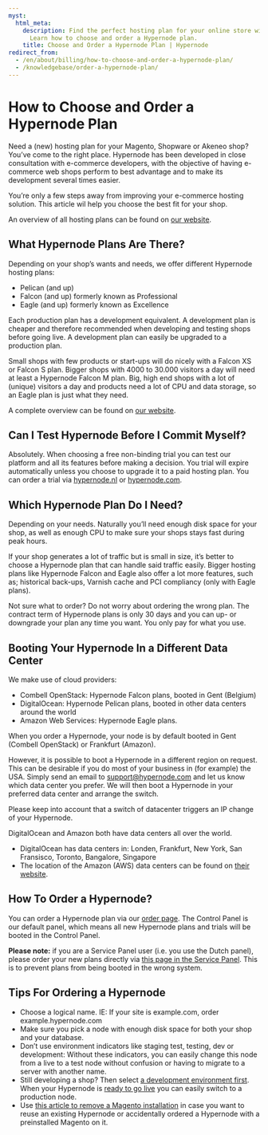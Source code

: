 ```yaml
---
myst:
  html_meta:
    description: Find the perfect hosting plan for your online store with Hypernode.
      Learn how to choose and order a Hypernode plan.
    title: Choose and Order a Hypernode Plan | Hypernode
redirect_from:
  - /en/about/billing/how-to-choose-and-order-a-hypernode-plan/
  - /knowledgebase/order-a-hypernode-plan/
---
```


<!-- source: https://support.hypernode.com/en/about/billing/how-to-choose-and-order-a-hypernode-plan/ -->

# How to Choose and Order a Hypernode Plan

Need a (new) hosting plan for your Magento, Shopware or Akeneo shop? You’ve come to the right place. Hypernode has been developed in close consultation with e-commerce developers, with the objective of having e-commerce web shops perform to best advantage and to make its development several times easier.

You’re only a few steps away from improving your e-commerce hosting solution. This article wil help you choose the best fit for your shop.

An overview of all hosting plans can be found on [our website](https://www.hypernode.com/magento-hosting-plans/).

## What Hypernode Plans Are There?

Depending on your shop’s wants and needs, we offer different Hypernode hosting plans:

- Pelican (and up)
- Falcon (and up) formerly known as Professional
- Eagle (and up) formerly known as Excellence

Each production plan has a development equivalent. A development plan is cheaper and therefore recommended when developing and testing shops before going live. A development plan can easily be upgraded to a production plan.

Small shops with few products or start-ups will do nicely with a Falcon XS or Falcon S plan. Bigger shops with 4000 to 30.000 visitors a day will need at least a Hypernode Falcon M plan. Big, high end shops with a lot of (unique) visitors a day and products need a lot of CPU and data storage, so an Eagle plan is just what they need.

A complete overview can be found on [our website](https://www.hypernode.com/magento-hosting-plans/).

## Can I Test Hypernode Before I Commit Myself?

Absolutely. When choosing a free non-binding trial you can test our platform and all its features before making a decision. You trial will expire automatically unless you choose to upgrade it to a paid hosting plan. You can order a trial via [hypernode.nl](https://www.hypernode.nl/) or [hypernode.com](https://www.hypernode.com/).

## Which Hypernode Plan Do I Need?

Depending on your needs. Naturally you’ll need enough disk space for your shop, as well as enough CPU to make sure your shops stays fast during peak hours.

If your shop generates a lot of traffic but is small in size, it’s better to choose a Hypernode plan that can handle said traffic easily. Bigger hosting plans like Hypernode Falcon and Eagle also offer a lot more features, such as; historical back-ups, Varnish cache and PCI compliancy (only with Eagle plans).

Not sure what to order? Do not worry about ordering the wrong plan. The contract term of Hypernode plans is only 30 days and you can up- or downgrade your plan any time you want. You only pay for what you use.

## Booting Your Hypernode In a Different Data Center

We make use of cloud providers:

- Combell OpenStack: Hypernode Falcon plans, booted in Gent (Belgium)
- DigitalOcean: Hypernode Pelican plans, booted in other data centers around the world
- Amazon Web Services: Hypernode Eagle plans.

When you order a Hypernode, your node is by default booted in Gent (Combell OpenStack) or Frankfurt (Amazon).

However, it is possible to boot a Hypernode in a different region on request. This can be desirable if you do most of your business in (for example) the USA. Simply send an email to support@hypernode.com and let us know which data center you prefer. We will then boot a Hypernode in your preferred data center and arrange the switch.

Please keep into account that a switch of datacenter triggers an IP change of your Hypernode.

DigitalOcean and Amazon both have data centers all over the world.

- DigitalOcean has data centers in: Londen, Frankfurt, New York, San Fransisco, Toronto, Bangalore, Singapore
- The location of the Amazon (AWS) data centers can be found on [their website](https://docs.aws.amazon.com/AWSEC2/latest/UserGuide/using-regions-availability-zones.html#concepts-available-regions).

## How To Order a Hypernode?

You can order a Hypernode plan via our [order page](https://www.hypernode.com/magento-cloud-hosting/#plans). The Control Panel is our default panel, which means all new Hypernode plans and trials will be booted in the Control Panel.

**Please note:** if you are a Service Panel user (i.e. you use the Dutch panel), please order your new plans directly via [this page in the Service Panel](https://service.byte.nl/planinfo/order-selection/). This is to prevent plans from being booted in the wrong system.

## Tips For Ordering a Hypernode

- Choose a logical name. IE: If your site is example.com, order example.hypernode.com
- Make sure you pick a node with enough disk space for both your shop and your database.
- Don’t use environment indicators like staging test, testing, dev or development:
  Without these indicators, you can easily change this node from a live to a test node without confusion or having to migrate to a server with another name.
- Still developing a shop? Then select [a development environment first](../../hypernode-platform/tools/how-to-use-hypernode-development-plans.md). When your Hypernode is [ready to go live](../../best-practices/testing/how-to-go-live-with-your-hypernode.md) you can easily switch to a production node.
- Use [this article to remove a Magento installation](../../ecommerce-applications/magento-2/how-to-remove-your-magento-2-x-installation.md) in case you want to reuse an existing Hypernode or accidentally ordered a Hypernode with a preinstalled Magento on it.
